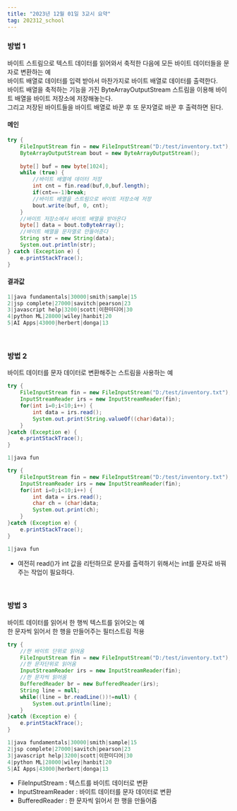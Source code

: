 ```yaml
---
title: "2023년 12월 01일 3교시 요약"
tag: 202312_school
---
```


### 방법 1

바이트 스트림으로 텍스트 데이터를 읽어와서 축적한 다음에 모든 바이트 데이터들을 문자로 변환하는 예 <br>
바이트 배열로 데이터를 입력 받아서 마찬가지로 바이트 배열로 데이터를 출력한다. <br>
바이트 배열을 축적하는 기능을 가진 ByteArrayOutputStream 스트림을 이용해 바이트 배열을 바이트 저장소에 저장해놓는다. <br>
그리고 저장된 바이트들을 바이트 배열로 바꾼 후 또 문자열로 바꾼 후 출력하면 된다.

#### 메인

```java
try {
    FileInputStream fin = new FileInputStream("D:/test/inventory.txt");
    ByteArrayOutputStream bout = new ByteArrayOutputStream();
    
    byte[] buf = new byte[1024];
    while (true) {
        //바이트 배열에 데이터 저장
        int cnt = fin.read(buf,0,buf.length);
        if(cnt==-1)break;
        //바이트 배열을 스트림으로 바이트 저장소에 저장
        bout.write(buf, 0, cnt);
    }
    //바이트 저장소에서 바이트 배열을 받아온다
    byte[] data = bout.toByteArray();
    //바이트 배열을 문자열로 만들어준다
    String str = new String(data);
    System.out.println(str);
} catch (Exception e) {
    e.printStackTrace();
}
```

#### 결과값

```java
1|java fundamentals|30000|smith|sample|15
2|jsp complete|27000|savitch|pearson|23
3|javascript help|3200|scott|이한미디어|30
4|python ML|28000|wiley|hanbit|20
5|AI Apps|43000|herbert|donga|13
```

<br>

### 방법 2

바이트 데이터를 문자 데이터로 변환해주는 스트림을 사용하는 예

```java
try {
    FileInputStream fin = new FileInputStream("D:/test/inventory.txt");
    InputStreamReader irs = new InputStreamReader(fin);
    for(int i=0;i<10;i++) {
        int data = irs.read();
        System.out.print(String.valueOf((char)data));
    }
}catch (Exception e) {
    e.printStackTrace();
}
```

```java
1|java fun
```

```java
try {
    FileInputStream fin = new FileInputStream("D:/test/inventory.txt");
    InputStreamReader irs = new InputStreamReader(fin);
    for(int i=0;i<10;i++) {
        int data = irs.read();
        char ch = (char)data;
        System.out.print(ch);
    }
}catch (Exception e) {
    e.printStackTrace();
}
```

```java
1|java fun
```

- 여전히 read()가 int 값을 리턴하므로 문자를 출력하기 위해서는 int를 문자로 바꿔주는 작업이 필요하다.

<br>

### 방법 3

바이트 데이터를 읽어서 한 행씩 텍스트를 읽어오는 예<br>
한 문자씩 읽어서 한 행을 만들어주는 필터스트림 적용

```java
try {
    //한 바이트 단위로 읽어옴
    FileInputStream fin = new FileInputStream("D:/test/inventory.txt");
    //한 문자단위로 읽어옴
    InputStreamReader irs = new InputStreamReader(fin);
    //한 문자씩 읽어옴
    BufferedReader br = new BufferedReader(irs);
    String line = null;
    while((line = br.readLine())!=null) {
        System.out.println(line);
    }
}catch (Exception e) {
    e.printStackTrace();
}
```

```java
1|java fundamentals|30000|smith|sample|15
2|jsp complete|27000|savitch|pearson|23
3|javascript help|3200|scott|이한미디어|30
4|python ML|28000|wiley|hanbit|20
5|AI Apps|43000|herbert|donga|13
```
- FileInputStream : 텍스트를 바이트 데이터로 변환
- InputStreamReader : 바이트 데이터를 문자 데이터로 변환
- BufferedReader : 한 문자씩 읽어서 한 행을 만들어줌